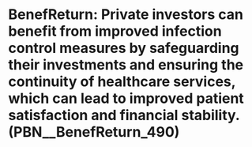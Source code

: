 # BenefReturn: __Private investors can benefit from improved infection control measures by safeguarding their investments and ensuring the continuity of healthcare services, which can lead to improved patient satisfaction and financial stability.__ (PBN__BenefReturn_490)

